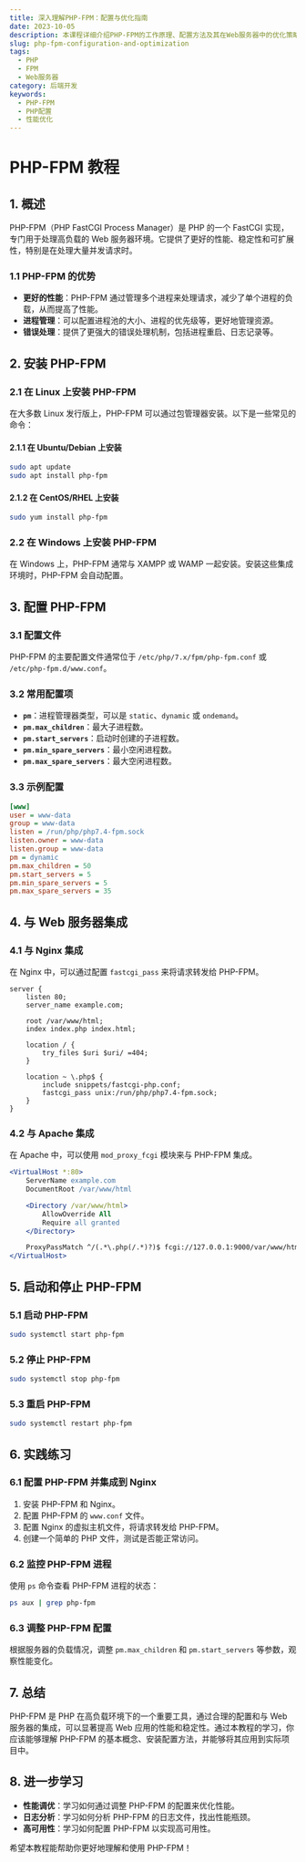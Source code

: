 ```yaml
---
title: 深入理解PHP-FPM：配置与优化指南
date: 2023-10-05
description: 本课程详细介绍PHP-FPM的工作原理、配置方法及其在Web服务器中的优化策略，帮助开发者提升PHP应用的性能。
slug: php-fpm-configuration-and-optimization
tags:
  - PHP
  - FPM
  - Web服务器
category: 后端开发
keywords:
  - PHP-FPM
  - PHP配置
  - 性能优化
---
```


# PHP-FPM 教程

## 1. 概述

PHP-FPM（PHP FastCGI Process Manager）是 PHP 的一个 FastCGI 实现，专门用于处理高负载的 Web 服务器环境。它提供了更好的性能、稳定性和可扩展性，特别是在处理大量并发请求时。

### 1.1 PHP-FPM 的优势

- **更好的性能**：PHP-FPM 通过管理多个进程来处理请求，减少了单个进程的负载，从而提高了性能。
- **进程管理**：可以配置进程池的大小、进程的优先级等，更好地管理资源。
- **错误处理**：提供了更强大的错误处理机制，包括进程重启、日志记录等。

## 2. 安装 PHP-FPM

### 2.1 在 Linux 上安装 PHP-FPM

在大多数 Linux 发行版上，PHP-FPM 可以通过包管理器安装。以下是一些常见的命令：

#### 2.1.1 在 Ubuntu/Debian 上安装

```bash
sudo apt update
sudo apt install php-fpm
```

#### 2.1.2 在 CentOS/RHEL 上安装

```bash
sudo yum install php-fpm
```

### 2.2 在 Windows 上安装 PHP-FPM

在 Windows 上，PHP-FPM 通常与 XAMPP 或 WAMP 一起安装。安装这些集成环境时，PHP-FPM 会自动配置。

## 3. 配置 PHP-FPM

### 3.1 配置文件

PHP-FPM 的主要配置文件通常位于 `/etc/php/7.x/fpm/php-fpm.conf` 或 `/etc/php-fpm.d/www.conf`。

### 3.2 常用配置项

- **`pm`**：进程管理器类型，可以是 `static`、`dynamic` 或 `ondemand`。
- **`pm.max_children`**：最大子进程数。
- **`pm.start_servers`**：启动时创建的子进程数。
- **`pm.min_spare_servers`**：最小空闲进程数。
- **`pm.max_spare_servers`**：最大空闲进程数。

### 3.3 示例配置

```ini
[www]
user = www-data
group = www-data
listen = /run/php/php7.4-fpm.sock
listen.owner = www-data
listen.group = www-data
pm = dynamic
pm.max_children = 50
pm.start_servers = 5
pm.min_spare_servers = 5
pm.max_spare_servers = 35
```

## 4. 与 Web 服务器集成

### 4.1 与 Nginx 集成

在 Nginx 中，可以通过配置 `fastcgi_pass` 来将请求转发给 PHP-FPM。

```nginx
server {
    listen 80;
    server_name example.com;

    root /var/www/html;
    index index.php index.html;

    location / {
        try_files $uri $uri/ =404;
    }

    location ~ \.php$ {
        include snippets/fastcgi-php.conf;
        fastcgi_pass unix:/run/php/php7.4-fpm.sock;
    }
}
```

### 4.2 与 Apache 集成

在 Apache 中，可以使用 `mod_proxy_fcgi` 模块来与 PHP-FPM 集成。

```apache
<VirtualHost *:80>
    ServerName example.com
    DocumentRoot /var/www/html

    <Directory /var/www/html>
        AllowOverride All
        Require all granted
    </Directory>

    ProxyPassMatch ^/(.*\.php(/.*)?)$ fcgi://127.0.0.1:9000/var/www/html/$1
</VirtualHost>
```

## 5. 启动和停止 PHP-FPM

### 5.1 启动 PHP-FPM

```bash
sudo systemctl start php-fpm
```

### 5.2 停止 PHP-FPM

```bash
sudo systemctl stop php-fpm
```

### 5.3 重启 PHP-FPM

```bash
sudo systemctl restart php-fpm
```

## 6. 实践练习

### 6.1 配置 PHP-FPM 并集成到 Nginx

1. 安装 PHP-FPM 和 Nginx。
2. 配置 PHP-FPM 的 `www.conf` 文件。
3. 配置 Nginx 的虚拟主机文件，将请求转发给 PHP-FPM。
4. 创建一个简单的 PHP 文件，测试是否能正常访问。

### 6.2 监控 PHP-FPM 进程

使用 `ps` 命令查看 PHP-FPM 进程的状态：

```bash
ps aux | grep php-fpm
```

### 6.3 调整 PHP-FPM 配置

根据服务器的负载情况，调整 `pm.max_children` 和 `pm.start_servers` 等参数，观察性能变化。

## 7. 总结

PHP-FPM 是 PHP 在高负载环境下的一个重要工具，通过合理的配置和与 Web 服务器的集成，可以显著提高 Web 应用的性能和稳定性。通过本教程的学习，你应该能够理解 PHP-FPM 的基本概念、安装配置方法，并能够将其应用到实际项目中。

## 8. 进一步学习

- **性能调优**：学习如何通过调整 PHP-FPM 的配置来优化性能。
- **日志分析**：学习如何分析 PHP-FPM 的日志文件，找出性能瓶颈。
- **高可用性**：学习如何配置 PHP-FPM 以实现高可用性。

希望本教程能帮助你更好地理解和使用 PHP-FPM！
